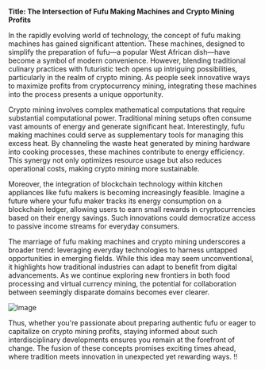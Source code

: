 **Title: The Intersection of Fufu Making Machines and Crypto Mining Profits**

In the rapidly evolving world of technology, the concept of fufu making machines has gained significant attention. These machines, designed to simplify the preparation of fufu—a popular West African dish—have become a symbol of modern convenience. However, blending traditional culinary practices with futuristic tech opens up intriguing possibilities, particularly in the realm of crypto mining. As people seek innovative ways to maximize profits from cryptocurrency mining, integrating these machines into the process presents a unique opportunity.

Crypto mining involves complex mathematical computations that require substantial computational power. Traditional mining setups often consume vast amounts of energy and generate significant heat. Interestingly, fufu making machines could serve as supplementary tools for managing this excess heat. By channeling the waste heat generated by mining hardware into cooking processes, these machines contribute to energy efficiency. This synergy not only optimizes resource usage but also reduces operational costs, making crypto mining more sustainable.

Moreover, the integration of blockchain technology within kitchen appliances like fufu makers is becoming increasingly feasible. Imagine a future where your fufu maker tracks its energy consumption on a blockchain ledger, allowing users to earn small rewards in cryptocurrencies based on their energy savings. Such innovations could democratize access to passive income streams for everyday consumers.

The marriage of fufu making machines and crypto mining underscores a broader trend: leveraging everyday technologies to harness untapped opportunities in emerging fields. While this idea may seem unconventional, it highlights how traditional industries can adapt to benefit from digital advancements. As we continue exploring new frontiers in both food processing and virtual currency mining, the potential for collaboration between seemingly disparate domains becomes ever clearer.

![Image](https://github.com/user-attachments/assets/590b50a7-4459-4e76-8a31-559aed223621)

Thus, whether you're passionate about preparing authentic fufu or eager to capitalize on crypto mining profits, staying informed about such interdisciplinary developments ensures you remain at the forefront of change. The fusion of these concepts promises exciting times ahead, where tradition meets innovation in unexpected yet rewarding ways. !!